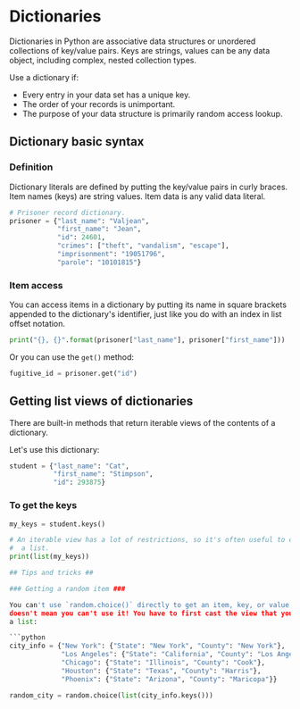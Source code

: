 # Dictionaries #

Dictionaries in Python are associative data structures or unordered collections
of key/value pairs. Keys are strings, values can be any data object, including
complex, nested collection types.

Use a dictionary if:
-   Every entry in your data set has a unique key.
-   The order of your records is unimportant.
-   The purpose of your data structure is primarily random access lookup.

## Dictionary basic syntax ##

### Definition ###

Dictionary literals are defined by putting the key/value pairs in curly braces.
Item names (keys) are string values. Item data is any valid data literal.

```python
# Prisoner record dictionary.
prisoner = {"last_name": "Valjean",
            "first_name": "Jean",
            "id": 24601,
            "crimes": ["theft", "vandalism", "escape"],
            "imprisonment": "19051796",
            "parole": "10101815"}
```

### Item access ###

You can access items in a dictionary by putting its name in square brackets
appended to the dictionary's identifier, just like you do with an index in list
offset notation.

```python
print("{}, {}".format(prisoner["last_name"], prisoner["first_name"]))
```

Or you can use the `get()` method:

```python
fugitive_id = prisoner.get("id")
```

## Getting list views of dictionaries ##
There are built-in methods that return iterable views of the contents of a 
dictionary.

Let's use this dictionary:

```python
student = {"last_name": "Cat",
           "first_name": "Stimpson",
           "id": 293875}
```

### To get the keys

```python
my_keys = student.keys()

# An iterable view has a lot of restrictions, so it's often useful to cast it as
#  a list.
print(list(my_keys))

## Tips and tricks ##

### Getting a random item ###

You can't use `random.choice()` directly to get an item, key, or value. But that
doesn't mean you can't use it! You have to first cast the view that you want as
a list:

```python
city_info = {"New York": {"State": "New York", "County": "New York"},
             "Los Angeles": {"State": "California", "County": "Los Angeles"},
             "Chicago": {"State": "Illinois", "County": "Cook"},
             "Houston": {"State": "Texas", "County": "Harris"},
             "Phoenix": {"State": "Arizona", "County": "Maricopa"}}

random_city = random.choice(list(city_info.keys()))
```
        




<!--     10        20        30        40        50        60        70        80
----|----|----|----|----|----|----|----|----|----|----|----|----|----|----|----|
-->

